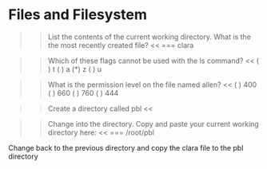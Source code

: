 # Files and Filesystem 
>> List the contents of the current working directory. What is the the most recently created file? <<
=== clara

>> Which of these flags cannot be used with the ls command? <<
( ) t
( ) a
(*) z
( ) u

>> What is the permission level on the file named allen? <<
( ) 400
( ) 660
( ) 760
( ) 444
   
>> Create a directory called pbl <<
  
>> Change into the directory. Copy and paste your current working directory here: <<
=== /root/pbl
  
Change back to the previous directory and copy the clara file to the pbl directory
